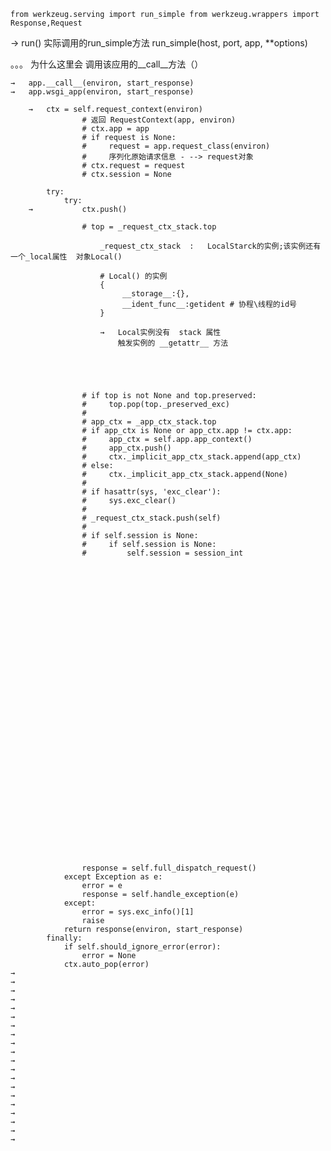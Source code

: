 `
from werkzeug.serving import run_simple
from werkzeug.wrappers import Response,Request
`

→   run()  实际调用的run_simple方法        run_simple(host, port, app, **options)

。。。 为什么这里会 调用该应用的__call__方法（）


    →   app.__call__(environ, start_response)
    →   app.wsgi_app(environ, start_response)
    
        →   ctx = self.request_context(environ)   
                    # 返回 RequestContext(app, environ)   
                    # ctx.app = app
                    # if request is None:
                    #     request = app.request_class(environ)
                    #     序列化原始请求信息 - --> request对象
                    # ctx.request = request
                    # ctx.session = None  
                    
            try:
                try:
        →           ctx.push()
        
                    # top = _request_ctx_stack.top  
                    
                        _request_ctx_stack  :   LocalStarck的实例;该实例还有一个_local属性  对象Local() 
                        
                        # Local() 的实例 
                        {   
                             __storage__:{},
                             __ident_func__:getident # 协程\线程的id号
                        }
                        
                        →   Local实例没有  stack 属性
                            触发实例的 __getattr__ 方法
                            
                            
                            
                            
                             
                    # if top is not None and top.preserved:
                    #     top.pop(top._preserved_exc)
                    # 
                    # app_ctx = _app_ctx_stack.top
                    # if app_ctx is None or app_ctx.app != ctx.app:
                    #     app_ctx = self.app.app_context()
                    #     app_ctx.push()
                    #     ctx._implicit_app_ctx_stack.append(app_ctx)
                    # else:
                    #     ctx._implicit_app_ctx_stack.append(None)
                    # 
                    # if hasattr(sys, 'exc_clear'):
                    #     sys.exc_clear()
                    # 
                    # _request_ctx_stack.push(self)
                    # 
                    # if self.session is None: 
                    #     if self.session is None:
                    #         self.session = session_int

        
        
        
        
        
        
        
        
        
        
        
        
        
        
        
        
        
        
        
        
        
        
        
        
        
        
        
        
        
        
        
        
        
        
                    response = self.full_dispatch_request()
                except Exception as e:
                    error = e
                    response = self.handle_exception(e)
                except:
                    error = sys.exc_info()[1]
                    raise
                return response(environ, start_response)
            finally:
                if self.should_ignore_error(error):
                    error = None
                ctx.auto_pop(error)
    →    
    →    
    →    
    →    
    →    
    →    
    →    
    →    
    →    
    →    
    →    
    →    
    →    
    →    
    →    
    →    
    →    
    →    
    →    
    →    
